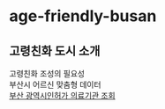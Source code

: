 # age-friendly-busan

## 고령친화 도시 소개
고령친화 조성의 필요성  
부산시 어르신 맞춤형 데이터   
[부산 광역시인허가 의료기관 조회](http://data.busan.go.kr/dataSet/detail.nm?contentId=10&publicdatapk=OA_TT00001)
